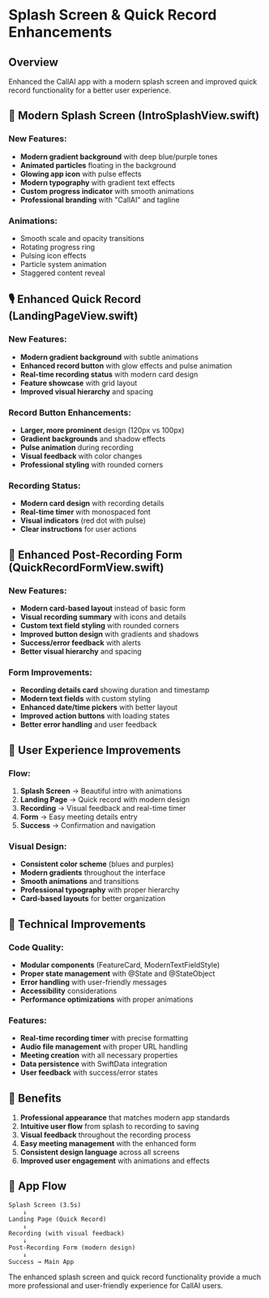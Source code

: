 # Splash Screen & Quick Record Enhancements

## Overview
Enhanced the CallAI app with a modern splash screen and improved quick record functionality for a better user experience.

## 🎨 Modern Splash Screen (IntroSplashView.swift)

### New Features:
- **Modern gradient background** with deep blue/purple tones
- **Animated particles** floating in the background
- **Glowing app icon** with pulse effects
- **Modern typography** with gradient text effects
- **Custom progress indicator** with smooth animations
- **Professional branding** with "CallAI" and tagline

### Animations:
- Smooth scale and opacity transitions
- Rotating progress ring
- Pulsing icon effects
- Particle system animation
- Staggered content reveal

## 🎙️ Enhanced Quick Record (LandingPageView.swift)

### New Features:
- **Modern gradient background** with subtle animations
- **Enhanced record button** with glow effects and pulse animation
- **Real-time recording status** with modern card design
- **Feature showcase** with grid layout
- **Improved visual hierarchy** and spacing

### Record Button Enhancements:
- **Larger, more prominent** design (120px vs 100px)
- **Gradient backgrounds** and shadow effects
- **Pulse animation** during recording
- **Visual feedback** with color changes
- **Professional styling** with rounded corners

### Recording Status:
- **Modern card design** with recording details
- **Real-time timer** with monospaced font
- **Visual indicators** (red dot with pulse)
- **Clear instructions** for user actions

## 📝 Enhanced Post-Recording Form (QuickRecordFormView.swift)

### New Features:
- **Modern card-based layout** instead of basic form
- **Visual recording summary** with icons and details
- **Custom text field styling** with rounded corners
- **Improved button design** with gradients and shadows
- **Success/error feedback** with alerts
- **Better visual hierarchy** and spacing

### Form Improvements:
- **Recording details card** showing duration and timestamp
- **Modern text fields** with custom styling
- **Enhanced date/time pickers** with better layout
- **Improved action buttons** with loading states
- **Better error handling** and user feedback

## 🎯 User Experience Improvements

### Flow:
1. **Splash Screen** → Beautiful intro with animations
2. **Landing Page** → Quick record with modern design
3. **Recording** → Visual feedback and real-time timer
4. **Form** → Easy meeting details entry
5. **Success** → Confirmation and navigation

### Visual Design:
- **Consistent color scheme** (blues and purples)
- **Modern gradients** throughout the interface
- **Smooth animations** and transitions
- **Professional typography** with proper hierarchy
- **Card-based layouts** for better organization

## 🔧 Technical Improvements

### Code Quality:
- **Modular components** (FeatureCard, ModernTextFieldStyle)
- **Proper state management** with @State and @StateObject
- **Error handling** with user-friendly messages
- **Accessibility** considerations
- **Performance optimizations** with proper animations

### Features:
- **Real-time recording timer** with precise formatting
- **Audio file management** with proper URL handling
- **Meeting creation** with all necessary properties
- **Data persistence** with SwiftData integration
- **User feedback** with success/error states

## 🚀 Benefits

1. **Professional appearance** that matches modern app standards
2. **Intuitive user flow** from splash to recording to saving
3. **Visual feedback** throughout the recording process
4. **Easy meeting management** with the enhanced form
5. **Consistent design language** across all screens
6. **Improved user engagement** with animations and effects

## 📱 App Flow

```
Splash Screen (3.5s) 
    ↓
Landing Page (Quick Record)
    ↓
Recording (with visual feedback)
    ↓
Post-Recording Form (modern design)
    ↓
Success → Main App
```

The enhanced splash screen and quick record functionality provide a much more professional and user-friendly experience for CallAI users.
